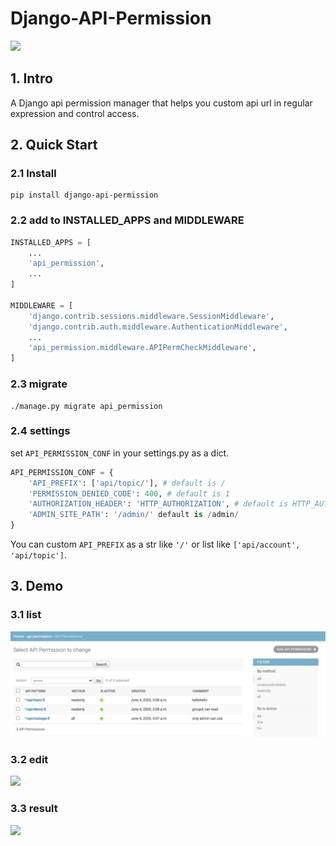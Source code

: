 # Django-API-Permission

![](https://img.shields.io/pypi/v/django-api-permission.svg?label=django-api-permission)

## 1. Intro

A Django api permission manager that helps you custom api url in regular expression and control access.

## 2. Quick Start

### 2.1 Install

```
pip install django-api-permission
```

### 2.2 add to INSTALLED_APPS and MIDDLEWARE

```python
INSTALLED_APPS = [
    ...
    'api_permission',
    ...
]

MIDDLEWARE = [
    'django.contrib.sessions.middleware.SessionMiddleware',
    'django.contrib.auth.middleware.AuthenticationMiddleware',
    ...
    'api_permission.middleware.APIPermCheckMiddleware',
]
```

### 2.3 migrate

```
./manage.py migrate api_permission
```

### 2.4 settings

set `API_PERMISSION_CONF` in your settings.py as a dict.

```python
API_PERMISSION_CONF = {
    'API_PREFIX': ['api/topic/'], # default is /
    'PERMISSION_DENIED_CODE': 400, # default is 1
    'AUTHORIZATION_HEADER': 'HTTP_AUTHORIZATION', # default is HTTP_AUTHORIZATION
    'ADMIN_SITE_PATH': '/admin/' default is /admin/
}
```

You can custom `API_PREFIX` as a str like `'/'` or list like `['api/account', 'api/topic']`.

## 3. Demo

### 3.1 list

![](./demo/demo1.png)

### 3.2 edit

![](./demo/demo2.png)

### 3.3 result

![](./demo/demo3.png)
